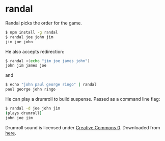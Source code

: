 randal
======

Randal picks the order for the game.

```bash
$ npm install -g randal
$ randal joe john jim
jim joe john
```

He also accepts redirection:

```bash
$ randal <(echo "jim joe james john")
john jim james joe
```

and 

```bash
$ echo "john paul george ringo" | randal 
paul george john ringo
```

He can play a drumroll to build suspense. Passed as a command line flag:
```bash
$ randal -d joe john jim
(plays drumroll)
john joe jim
```

Drumroll sound is licensed under [Creative Commons 0](https://creativecommons.org/publicdomain/zero/1.0/). Downloaded from [here](https://freesound.org/people/adriann/sounds/191718/).